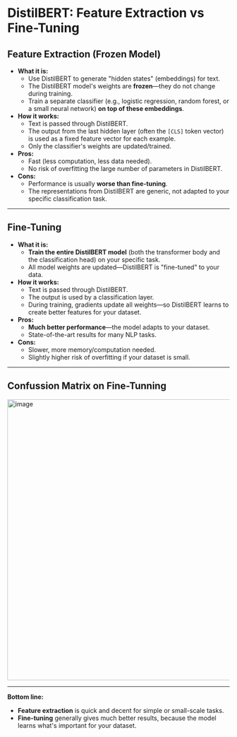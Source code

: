 # DistilBERT: Feature Extraction vs Fine-Tuning

## Feature Extraction (Frozen Model)
- **What it is:**  
  - Use DistilBERT to generate "hidden states" (embeddings) for text.
  - The DistilBERT model's weights are **frozen**—they do not change during training.
  - Train a separate classifier (e.g., logistic regression, random forest, or a small neural network) **on top of these embeddings**.
- **How it works:**  
  - Text is passed through DistilBERT.
  - The output from the last hidden layer (often the `[CLS]` token vector) is used as a fixed feature vector for each example.
  - Only the classifier's weights are updated/trained.
- **Pros:**  
  - Fast (less computation, less data needed).
  - No risk of overfitting the large number of parameters in DistilBERT.
- **Cons:**  
  - Performance is usually **worse than fine-tuning**.
  - The representations from DistilBERT are generic, not adapted to your specific classification task.

---

## Fine-Tuning
- **What it is:**  
  - **Train the entire DistilBERT model** (both the transformer body and the classification head) on your specific task.
  - All model weights are updated—DistilBERT is "fine-tuned" to your data.
- **How it works:**  
  - Text is passed through DistilBERT.
  - The output is used by a classification layer.
  - During training, gradients update all weights—so DistilBERT learns to create better features for your dataset.
- **Pros:**  
  - **Much better performance**—the model adapts to your dataset.
  - State-of-the-art results for many NLP tasks.
- **Cons:**  
  - Slower, more memory/computation needed.
  - Slightly higher risk of overfitting if your dataset is small.

---

## Confussion Matrix on Fine-Tunning 

<img width="703" height="636" alt="image" src="https://github.com/user-attachments/assets/bc290338-ae41-4951-9fa1-3196bc0ce1c0" />


---

**Bottom line:**  
- **Feature extraction** is quick and decent for simple or small-scale tasks.
- **Fine-tuning** generally gives much better results, because the model learns what's important for your dataset.

